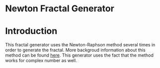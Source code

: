 # Newton Fractal Generator

# Introduction
This fractal generator uses the Newton-Raphson method several times in order to generate the fractal. More backgroud information about this method can be found [here](https://en.wikipedia.org/wiki/Newton%27s_method). This generator uses the fact that the method works for complex number as well.
